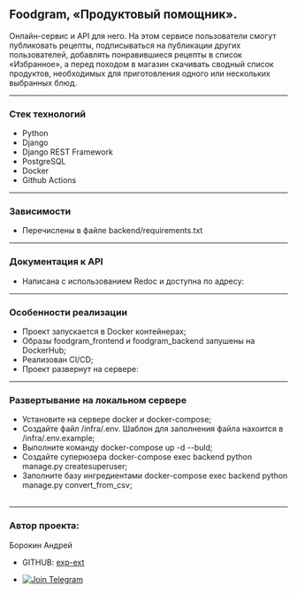 <h2>Foodgram, &laquo;Продуктовый помощник&raquo;.</h2>
<p>Онлайн-сервис и API для него. На этом сервисе пользователи смогут публиковать рецепты, подписываться на публикации других пользователей, добавлять понравившиеся рецепты в список &laquo;Избранное&raquo;, а перед походом в магазин скачивать сводный список продуктов, необходимых для приготовления одного или нескольких выбранных блюд.</p>
<hr />
<h3>Стек технологий</h3>
<ul>
<li>Python</li>
<li>Django</li>
<li>Django REST Framework</li>
<li>PostgreSQL</li>
<li>Docker</li>
<li>Github Actions</li>
</ul>
<hr />
<h3>Зависимости</h3>
<ul>
<li>Перечислены в файле backend/requirements.txt</li>
</ul>
<hr />
<h3>Документация к API</h3>
<ul>
<li>Написана с использованием Redoc и доступна по адресу:</li>
</ul>
<hr />
<h3>Особенности реализации</h3>
<ul>
<li>Проект запускается в Docker контейнерах;</li>
<li>Образы foodgram_frontend и foodgram_backend запушены на DockerHub;</li>
<li>Реализован CI/CD;</li>
<li>Проект развернут на сервере:</li>
</ul>
<hr />
<h3>Развертывание на локальном сервере</h3>
<ul>
<li>Установите на сервере docker и docker-compose;</li>
<li>Создайте файл /infra/.env. Шаблон для заполнения файла нахоится в /infra/.env.example;</li>
<li>Выполните команду docker-compose up -d --buld;</li>
<li>Создайте суперюзера docker-compose exec backend python manage.py createsuperuser;</li>
<li>Заполните базу ингредиентами docker-compose exec backend python manage.py convert_from_csv;<br /><br /></li>
</ul>
<hr />
<h3>Автор проекта:</h3>
<p>Борокин Андрей</p>

- GITHUB: [exp-ext](https://github.com/exp-ext)

- [![Join Telegram](https://img.shields.io/badge/My%20Telegram-Join-blue)](https://t.me/Borokin)
